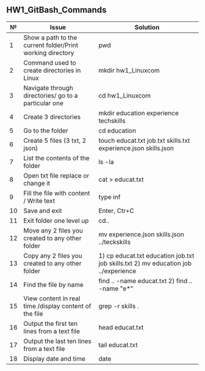 ## HW1_GitBash_Commands

| №   | Issue                                                     | Solution                                                                            |
| --- | --------------------------------------------------------- | ----------------------------------------------------------------------------------- |
| 1   | Show a path to the current folder/Print working directory | pwd                                                                                 |
| 2   | Command used to create directories in Linux               | mkdir hw1_Linuxcom                                                                  |
| 3   | Navigate through directories/ go to a particular one      | cd hw1_Linuxcom                                                                     |
| 4   | Create 3 directories                                      | mkdir education experience techskills                                               |
| 5   | Go to the folder                                          | cd education                                                                        |
| 6   | Create 5 files (3 txt, 2 json)                            | touch educat.txt job.txt skills.txt experience.json skills.json                     |
| 7   | List the contents of the folder                           | ls -la                                                                              |
| 8   | Open txt file replace or change it                        | cat > educat.txt                                                                    |
| 9   | Fill the file with content / Write text                   | type inf                                                                            |
| 10  | Save and exit                                             | Enter, Ctr+C                                                                        |
| 11  | Exit folder one level up                                  | cd..                                                                                |
| 12  | Move any 2 files you created to any other folder          | mv experience.json skills.json ../teckskills                                        |
| 13  | Copy any 2 files you created to any other folder          | 1) cp educat.txt education job.txt job skills.txt 2) mv education job ../experience |
| 14  | Find the file by name                                     | find .. -name educat.txt 2) find .. -name "e\*"                                     |
| 15  | View content in real time /display content of the file    | grep -r skills .                                                                    |
| 16  | Output the first ten lines from a text file               | head educat.txt                                                                     |
| 17  | Output the last ten lines from a text file                | tail educat.txt                                                                     |
| 18  | Display date and time                                     | date                                                                                |
